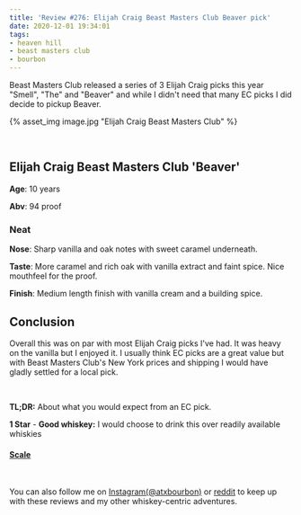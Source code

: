 ```yaml
---
title: 'Review #276: Elijah Craig Beast Masters Club Beaver pick'
date: 2020-12-01 19:34:01
tags:
- heaven hill
- beast masters club
- bourbon
---
```


Beast Masters Club released a series of 3 Elijah Craig picks this year "Smell", "The" and "Beaver" and while I didn't need that many EC picks I did decide to pickup Beaver.

{% asset_img image.jpg "Elijah Craig Beast Masters Club" %}

&nbsp;

## Elijah Craig Beast Masters Club 'Beaver'

**Age**: 10 years

**Abv**: 94 proof

### Neat
**Nose**: Sharp vanilla and oak notes with sweet caramel underneath.

**Taste**: More caramel and rich oak with vanilla extract and faint spice. Nice mouthfeel for the proof.

**Finish**: Medium length finish with vanilla cream and a building spice.


## Conclusion
 Overall this was on par with most Elijah Craig picks I've had. It was heavy on the vanilla but I enjoyed it. I usually think EC picks are a great value but with Beast Masters Club's New York prices and shipping I would have gladly settled for a local pick.

&nbsp;

**TL;DR:** About what you would expect from an EC pick.


**1 Star** - **Good whiskey:** I would choose to drink this over readily available whiskies


#### [Scale](http://atxbourbon.com/Scale/)

&nbsp;

You can also follow me on [Instagram(@atxbourbon)](https://www.instagram.com/atxbourbon/) or [reddit](https://www.reddit.com/r/atxbourbon/) to keep up with these reviews and my other whiskey-centric adventures.